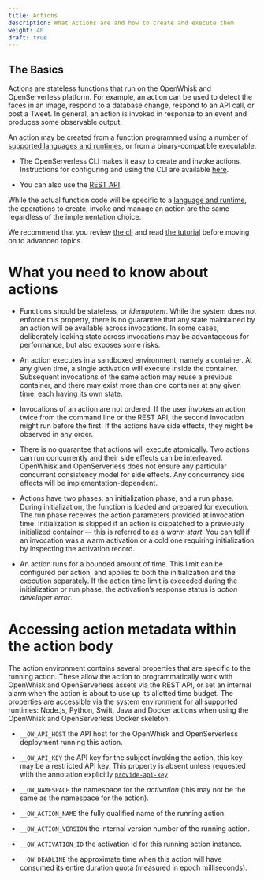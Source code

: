 ```yaml
---
title: Actions
description: What Actions are and how to create and execute them
weight: 40
draft: true
---
```

## The Basics

Actions are stateless functions that run on the OpenWhisk and
OpenServerless platform. For example, an action can be used to detect
the faces in an image, respond to a database change, respond to an API
call, or post a Tweet. In general, an action is invoked in response to
an event and produces some observable output.

An action may be created from a function programmed using a number of
[supported languages and
runtimes](/docs/reference/index-runtimes), or from a
binary-compatible executable.

- The OpenServerless CLI makes it easy to create and invoke actions.
    Instructions for configuring and using the CLI are available
    [here](/docs/cli/).

- You can also use the [REST
    API](/docs/reference/rest_api/).

While the actual function code will be specific to a [language and
runtime](/docs/reference/index-runtimes/), the operations to
create, invoke and manage an action are the same regardless of the
implementation choice.

We recommend that you review [the cli](#../../cli/index.adoc) and read
[the tutorial](#../../tutorial/index.adoc) before moving on to advanced
topics.

# What you need to know about actions

- Functions should be stateless, or *idempotent*. While the system
    does not enforce this property, there is no guarantee that any state
    maintained by an action will be available across invocations. In
    some cases, deliberately leaking state across invocations may be
    advantageous for performance, but also exposes some risks.

- An action executes in a sandboxed environment, namely a container.
    At any given time, a single activation will execute inside the
    container. Subsequent invocations of the same action may reuse a
    previous container, and there may exist more than one container at
    any given time, each having its own state.

- Invocations of an action are not ordered. If the user invokes an
    action twice from the command line or the REST API, the second
    invocation might run before the first. If the actions have side
    effects, they might be observed in any order.

- There is no guarantee that actions will execute atomically. Two
    actions can run concurrently and their side effects can be
    interleaved. OpenWhisk and OpenServerless does not ensure any
    particular concurrent consistency model for side effects. Any
    concurrency side effects will be implementation-dependent.

- Actions have two phases: an initialization phase, and a run phase.
    During initialization, the function is loaded and prepared for
    execution. The run phase receives the action parameters provided at
    invocation time. Initialization is skipped if an action is
    dispatched to a previously initialized container — this is referred
    to as a *warm start*. You can tell if an invocation was a warm
    activation or a cold one requiring initialization by inspecting the
    activation record.

- An action runs for a bounded amount of time. This limit can be
    configured per action, and applies to both the initialization and
    the execution separately. If the action time limit is exceeded
    during the initialization or run phase, the activation’s response
    status is *action developer error*.

# Accessing action metadata within the action body

The action environment contains several properties that are specific to
the running action. These allow the action to programmatically work with
OpenWhisk and OpenServerless assets via the REST API, or set an internal
alarm when the action is about to use up its allotted time budget. The
properties are accessible via the system environment for all supported
runtimes: Node.js, Python, Swift, Java and Docker actions when using the
OpenWhisk and OpenServerless Docker skeleton.

- `__OW_API_HOST` the API host for the OpenWhisk and OpenServerless
    deployment running this action.

- `__OW_API_KEY` the API key for the subject invoking the action, this
    key may be a restricted API key. This property is absent unless
    requested with the annotation explicitly
    [`provide-api-key`](#../../reference/annotations/index.adoc#annotations-for-all-actions)

- `__OW_NAMESPACE` the namespace for the *activation* (this may not be
    the same as the namespace for the action).

- `__OW_ACTION_NAME` the fully qualified name of the running action.

- `__OW_ACTION_VERSION` the internal version number of the running
    action.

- `__OW_ACTIVATION_ID` the activation id for this running action
    instance.

- `__OW_DEADLINE` the approximate time when this action will have
    consumed its entire duration quota (measured in epoch milliseconds).
